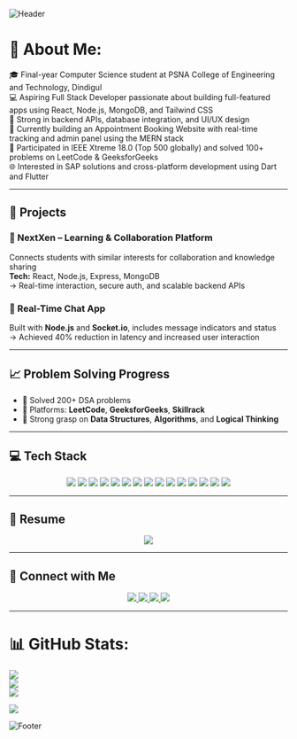 ![Header](https://capsule-render.vercel.app/api?type=waving&color=gradient&height=200&section=header&text=Hi,%20I'm%20Lara%20Linciya!&fontSize=40&fontColor=ffffff&animation=fadeIn)

# 💫 About Me:
🎓 Final-year Computer Science student at PSNA College of Engineering and Technology, Dindigul<br>
💻 Aspiring Full Stack Developer passionate about building full-featured apps using React, Node.js, MongoDB, and Tailwind CSS<br>
🧩 Strong in backend APIs, database integration, and UI/UX design<br>
🚀 Currently building an Appointment Booking Website with real-time tracking and admin panel using the MERN stack<br>
🏅 Participated in IEEE Xtreme 18.0 (Top 500 globally) and solved 100+ problems on LeetCode & GeeksforGeeks<br>
🌐 Interested in SAP solutions and cross-platform development using Dart and Flutter<br>

---

## 🚀 Projects

### 🔹 NextXen – Learning & Collaboration Platform 
Connects students with similar interests for collaboration and knowledge sharing  
**Tech:** React, Node.js, Express, MongoDB  
→ Real-time interaction, secure auth, and scalable backend APIs

### 🔹 Real-Time Chat App 
Built with **Node.js** and **Socket.io**, includes message indicators and status  
→ Achieved 40% reduction in latency and increased user interaction

---

## 📈 Problem Solving Progress

- 🔹 Solved 200+ DSA problems  
- 🔹 Platforms: **LeetCode**, **GeeksforGeeks**, **Skillrack**  
- 🔹 Strong grasp on **Data Structures**, **Algorithms**, and **Logical Thinking**

---

## 💻 Tech Stack
<p align="center">
  <img src="https://img.shields.io/badge/-React-61DAFB?logo=react&logoColor=white&style=for-the-badge"/>
  <img src="https://img.shields.io/badge/-Node.js-339933?logo=node.js&logoColor=white&style=for-the-badge"/>
  <img src="https://img.shields.io/badge/express.js-%23404d59.svg?style=for-the-badge&logo=express&logoColor=%2361DAFB"/>
  <img src="https://img.shields.io/badge/-MongoDB-47A248?logo=mongodb&logoColor=white&style=for-the-badge"/>
  <img src="https://img.shields.io/badge/-Tailwind%20CSS-38B2AC?logo=tailwind-css&logoColor=white&style=for-the-badge"/>
  <img src="https://img.shields.io/badge/-Python-3776AB?logo=python&logoColor=white&style=for-the-badge"/>
  <img src="https://img.shields.io/badge/-Java-007396?logo=java&logoColor=white&style=for-the-badge"/>
  <img src="https://img.shields.io/badge/-SQL-4479A1?logo=postgresql&logoColor=white&style=for-the-badge"/>
  <img src="https://img.shields.io/badge/html5-%23E34F26.svg?style=for-the-badge&logo=html5&logoColor=white"/>
  <img src="https://img.shields.io/badge/javascript-%23323330.svg?style=for-the-badge&logo=javascript&logoColor=%23F7DF1E"/>
  <img src="https://img.shields.io/badge/css3-%231572B6.svg?style=for-the-badge&logo=css3&logoColor=white"/>
  <img src="https://img.shields.io/badge/power_bi-F2C811?style=for-the-badge&logo=powerbi&logoColor=black"/>
  <img src="https://img.shields.io/badge/git-F05032?style=for-the-badge&logo=git&logoColor=white"/>
  <img src="https://img.shields.io/badge/github-181717?style=for-the-badge&logo=github&logoColor=white"/>
  <img src="https://img.shields.io/badge/VS_Code-007ACC?style=for-the-badge&logo=visual-studio-code&logoColor=white"/>
</p>

---

## 📄 Resume
<p align="center">
  <a href="https://drive.google.com/file/d/1hHmm1kGRM74jr_BMfymmK5uu2f2Enbes/view?usp=drive_link">
    <img src="https://img.shields.io/badge/📄_VIEW%20RESUME-00C853?style=for-the-badge&logo=googledrive&logoColor=white"/>
  </a>
</p>

---

## 🔗 Connect with Me
<p align="center">
  <a href="https://www.linkedin.com/in/laralinciya/">
    <img src="https://img.shields.io/badge/-LINKEDIN-0077B5?style=for-the-badge&logo=linkedin&logoColor=white"/>
  </a>
  <a href="https://leetcode.com/u/Lara_Linciya/">
    <img src="https://img.shields.io/badge/-LEETCODE-FFA116?style=for-the-badge&logo=leetcode&logoColor=black"/>
  </a>
  <a href="https://www.geeksforgeeks.org/user/linciyalara225/">
    <img src="https://img.shields.io/badge/-GFG-14a800?style=for-the-badge&logo=geeksforgeeks&logoColor=white"/>
  </a>
  <a href="https://github.com/LaraLinciya">
    <img src="https://img.shields.io/badge/-GITHUB-181717?style=for-the-badge&logo=github&logoColor=white"/>
  </a>
</p>

---

# 📊 GitHub Stats:
![](https://github-readme-stats.vercel.app/api?username=LaraLinciya&theme=dark&hide_border=false&include_all_commits=false&count_private=false)<br/>
![](https://nirzak-streak-stats.vercel.app/?user=LaraLinciya&theme=dark&hide_border=false)<br/>
![](https://github-readme-stats.vercel.app/api/top-langs/?username=LaraLinciya&theme=dark&hide_border=false&include_all_commits=false&count_private=false&layout=compact)

[![](https://visitcount.itsvg.in/api?id=LaraLinciya&icon=0&color=0)](https://visitcount.itsvg.in)

![Footer](https://capsule-render.vercel.app/api?type=waving&color=0be5a1,3e97ff&height=120&section=footer&animation=fadeIn)
